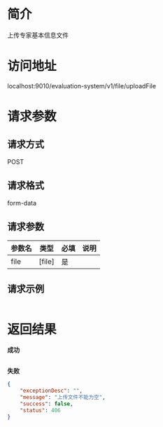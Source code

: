 # 简介
上传专家基本信息文件

# 访问地址
localhost:9010/evaluation-system/v1/file/uploadFile

# 请求参数

## 请求方式
POST

## 请求格式
form-data

## 请求参数
|参数名|类型|必填|说明|
|-|-|-|-|
|file|[file]|是||

## 请求示例
```json
```

# 返回结果
**成功**
```json
```

**失败**
```json
{
    "exceptionDesc": "",
    "message": "上传文件不能为空",
    "success": false,
    "status": 406
}
```